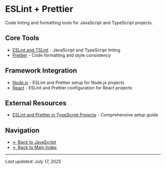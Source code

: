 # ESLint + Prettier

Code linting and formatting tools for JavaScript and TypeScript projects.

## Core Tools

- [ESLint and TSLint](ESLint_TSLint.md) - JavaScript and TypeScript linting
- [Prettier](prettier.md) - Code formatting and style consistency

## Framework Integration

- [Node.js](node/) - ESLint and Prettier setup for Node.js projects
- [React](react/) - ESLint and Prettier configuration for React projects

## External Resources

- [ESLint and Prettier in TypeScript Projects](https://www.robertcooper.me/using-eslint-and-prettier-in-a-typescript-project) - Comprehensive setup guide

## Navigation

- [← Back to JavaScript](../index.md)
- [← Back to Main Index](../../index.md)

---

_Last updated: July 17, 2025_
